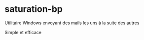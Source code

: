 # saturation-bp
Utilitaire Windows envoyant des mails les uns à la suite des autres

Simple et efficace
